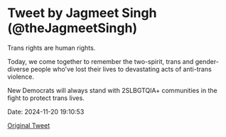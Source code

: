 # Tweet by Jagmeet Singh (@theJagmeetSingh)

Trans rights are human rights.

Today, we come together to remember the two-spirit, trans and gender-diverse people who've lost their lives to devastating acts of anti-trans violence.

New Democrats will always stand with 2SLBGTQIA+ communities in the fight to protect trans lives.

Date: 2024-11-20 19:10:53

[Original Tweet](https://x.com/theJagmeetSingh/status/1859313482631610822)
